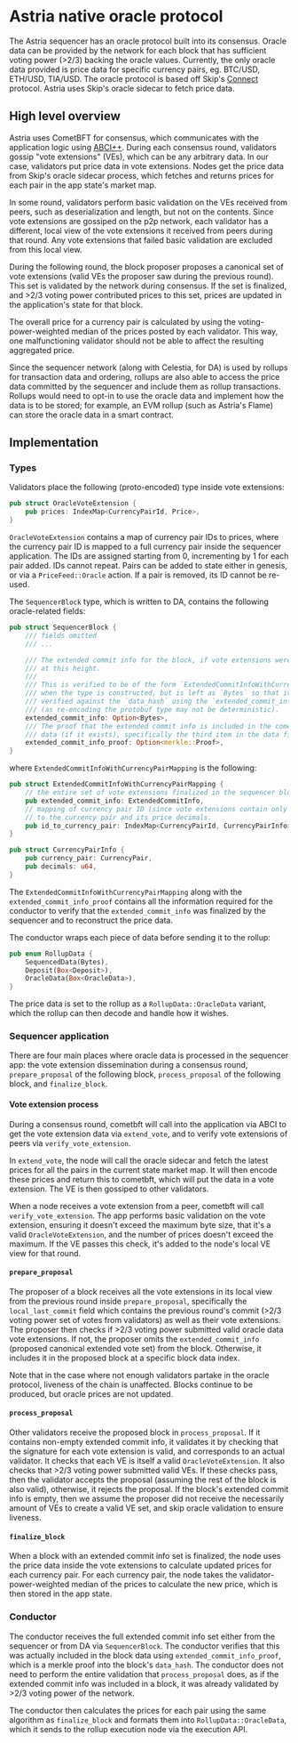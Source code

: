 # Astria native oracle protocol

The Astria sequencer has an oracle protocol built into its consensus. Oracle
data can be provided by the network for each block that has sufficient voting
power (>2/3) backing the oracle values. Currently, the only oracle data provided
is price data for specific currency pairs, eg. BTC/USD, ETH/USD, TIA/USD. The
oracle protocol is based off Skip's [Connect](https://github.com/skip-mev/connect/tree/main)
protocol. Astria uses Skip's oracle sidecar to fetch price data.

## High level overview

Astria uses CometBFT for consensus, which communicates with the application
logic using [ABCI++](https://docs.cometbft.com/v0.37/spec/abci/abci++_basic_concepts#consensusblock-execution-methods).
During each consensus round, validators gossip "vote extensions" (VEs), which can
be any arbitrary data. In our case, validators put price data in vote extensions.
Nodes get the price data from Skip's oracle sidecar process, which fetches and
returns prices for each pair in the app state's market map.

In some round, validators perform basic validation on the VEs received from peers,
such as deserialization and length, but not on the contents. Since vote extensions
are gossiped on the p2p network, each validator has a different, local view of the
vote extensions it received from peers during that round. Any vote extensions
that failed basic validation are excluded from this local view.

During the following round, the block proposer proposes a canonical set of vote extensions
(valid VEs the proposer saw during the previous round). This set is validated by
the network during consensus. If the set is finalized, and >2/3 voting power contributed
prices to this set, prices are updated in the application's state for that block.

The overall price for a currency pair is calculated by using the voting-power-weighted
median of the prices posted by each validator. This way, one malfunctioning validator
should not be able to affect the resulting aggregated price.

Since the sequencer network (along with Celestia, for DA) is used by rollups for
transaction data and ordering, rollups are also able to access the price data
committed by the sequencer and include them as rollup transactions. Rollups would
need to opt-in to use the oracle data and implement how the data is to be stored;
for example, an EVM rollup (such as Astria's Flame) can store the oracle data in
a smart contract.

## Implementation

### Types

Validators place the following (proto-encoded) type inside vote extensions:

```rust
pub struct OracleVoteExtension {
    pub prices: IndexMap<CurrencyPairId, Price>,
}
```

`OracleVoteExtension` contains a map of currency pair IDs to prices, where the
currency pair ID is mapped to a full currency pair inside the sequencer application.
The IDs are assigned starting from 0, incrementing by 1 for each pair added. IDs
cannot repeat. Pairs can be added to state either in genesis, or via a `PriceFeed::Oracle`
action. If a pair is removed, its ID cannot be re-used.

The `SequencerBlock` type, which is written to DA, contains the following oracle-related
fields:

```rust
pub struct SequencerBlock {
    /// fields omitted 
    /// ...

    /// The extended commit info for the block, if vote extensions were enabled
    /// at this height.
    ///
    /// This is verified to be of the form `ExtendedCommitInfoWithCurrencyPairMapping`
    /// when the type is constructed, but is left as `Bytes` so that it can be
    /// verified against the `data_hash` using the `extended_commit_info_proof`
    /// (as re-encoding the protobuf type may not be deterministic).
    extended_commit_info: Option<Bytes>,
    /// The proof that the extended commit info is included in the cometbft block
    /// data (if it exists), specifically the third item in the data field.
    extended_commit_info_proof: Option<merkle::Proof>,
}
```

where `ExtendedCommitInfoWithCurrencyPairMapping` is the following:

```rust
pub struct ExtendedCommitInfoWithCurrencyPairMapping {
    // the entire set of vote extensions finalized in the sequencer block.
    pub extended_commit_info: ExtendedCommitInfo,
    // mapping of currency pair ID (since vote extensions contain only ID->price)
    // to the currency pair and its price decimals.
    pub id_to_currency_pair: IndexMap<CurrencyPairId, CurrencyPairInfo>,
}

pub struct CurrencyPairInfo {
    pub currency_pair: CurrencyPair,
    pub decimals: u64,
}
```

The `ExtendedCommitInfoWithCurrencyPairMapping` along with the `extended_commit_info_proof`
contains all the information required for the conductor to verify that the `extended_commit_info`
was finalized by the sequencer and to reconstruct the price data.

The conductor wraps each piece of data before sending it to the rollup:

```rust
pub enum RollupData {
    SequencedData(Bytes),
    Deposit(Box<Deposit>),
    OracleData(Box<OracleData>),
}
```

The price data is set to the rollup as a `RollupData::OracleData` variant, which
the rollup can then decode and handle how it wishes.

### Sequencer application

There are four main places where oracle data is processed in the sequencer app:
the vote extension dissemination during a consensus round, `prepare_proposal` of
the following block, `process_proposal` of the following block, and `finalize_block`.

#### Vote extension process

During a consensus round, cometbft will call into the application via ABCI to get
the vote extension data via `extend_vote`, and to verify vote extensions of peers
via `verify_vote_extension`.

In `extend_vote`, the node will call the oracle sidecar and fetch the latest prices
for all the pairs in the current state market map. It will then encode these prices
and return this to cometbft, which will put the data in a vote extension. The VE
is then gossiped to other validators.

When a node receives a vote extension from a peer, cometbft will call `verify_vote_extension`.
The app performs basic validation on the vote extension, ensuring it doesn't exceed
the maximum byte size, that it's a valid `OracleVoteExtension`, and the number of
prices doesn't exceed the maximum. If the VE passes this check, it's added to the
node's local VE view for that round.

#### `prepare_proposal`

The proposer of a block receives all the vote extensions in its local view from
the previous round inside `prepare_proposal`, specifically the `local_last_commit`
field which contains the previous round's commit (>2/3 voting power set of votes
from validators) as well as their vote extensions. The proposer then checks if >2/3
voting power submitted valid oracle data vote extensions. If not, the proposer
omits the `extended_commit_info` (proposed canonical extended vote set) from the
block. Otherwise, it includes it in the proposed block at a specific block data index.

Note that in the case where not enough validators partake in the oracle protocol,
liveness of the chain is unaffected. Blocks continue to be produced, but oracle
prices are not updated.

#### `process_proposal`

Other validators receive the proposed block in `process_proposal`. If it contains
non-empty extended commit info, it validates it by checking that the signature
for each vote extension is valid, and corresponds to an actual validator. It checks
that each VE is itself a valid `OracleVoteExtension`. It also checks that >2/3
voting power submitted valid VEs. If these checks pass, then the validator
accepts the proposal (assuming the rest of the block is also valid), otherwise,
it rejects the proposal. If the block's extended commit info is empty, then we
assume the proposer did not receive the necessarily amount of VEs to create a
valid VE set, and skip oracle validation to ensure liveness.

#### `finalize_block`

When a block with an extended commit info set is finalized, the node uses the price
data inside the vote extensions to calculate updated prices for each currency pair.
For each currency pair, the node takes the validator-power-weighted median of
the prices to calculate the new price, which is then stored in the app state.

### Conductor

The conductor receives the full extended commit info set either from the sequencer
or from DA via `SequencerBlock`. The conductor verifies that this was actually
included in the block data using `extended_commit_info_proof`, which is a merkle
proof into the block's `data_hash`. The conductor does not need to perform the
entire validation that `process_proposal` does, as if the extended commit info
was included in a block, it was already validated by >2/3 voting power of the network.

The conductor then calculates the prices for each pair using the same algorithm
as `finalize_block` and formats them into `RollupData::OracleData`, which it
sends to the rollup execution node via the execution API.
